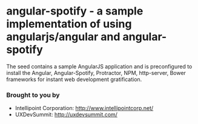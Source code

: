 # angular-spotify - a sample implementation of using angularjs/angular and angular-spotify

The seed contains a sample AngularJS application and is preconfigured to install the Angular, Angular-Spotify, Protractor, NPM, http-server, Bower
frameworks for instant web development gratification.

### Brought to you by
 - Intellipoint Corporation: http://www.intellipointcorp.net/
 - UXDevSummit: http://uxdevsummit.com/

